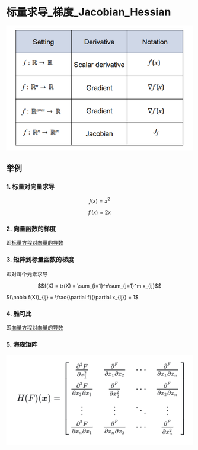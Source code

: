 # 标量求导_梯度_Jacobian_Hessian

![alt text](_attachments/标量求导_梯度_Jacobian/image.png)

## 举例

### 1. 标量对向量求导

$$f(x) = x^2$$

$$f'(x) = 2x$$

### 2. 向量函数的梯度

即[标量方程对向量的导数](矩阵求导.md#标量方程对向量的导数)

### 3. 矩阵到标量函数的梯度
即对每个元素求导

$$f(X) = tr(X) = \sum_{i=1}^n\sum_{j=1}^m x_{ij}$$

$(\nabla f(X))_{ij} = \frac{\partial f}{\partial x_{ij}} = 1$


### 4. 雅可比

即[向量方程对向量的导数](矩阵求导.md#向量方程对向量的导数)

### 5. 海森矩阵

![alt text](_attachments/标量求导_梯度_Jacobian_Hessian/image.png)
